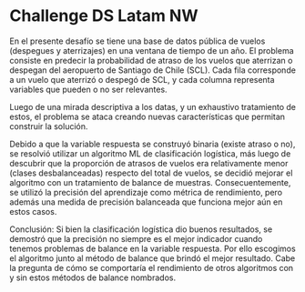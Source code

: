 # Challenge DS Latam NW

En el presente desafío se tiene una base de datos pública de vuelos (despegues y aterrizajes) en una ventana de tiempo de un año. El problema consiste en predecir la probabilidad de atraso de los vuelos que aterrizan o despegan del aeropuerto de Santiago de Chile (SCL). Cada fila corresponde a un vuelo que aterrizó o despegó de SCL, y cada columna representa variables que pueden o no ser relevantes.

Luego de una mirada descriptiva a los datas, y un exhaustivo tratamiento de estos, el problema se ataca creando nuevas características que permitan construir la solución.

Debido a que la variable respuesta se construyó binaria (existe atraso o no), se resolvió utilizar un algoritmo ML de clasificación logística, más luego de descubrir que la proporción de atrasos de vuelos era relativamente menor (clases desbalanceadas) respecto del total de vuelos, se decidió mejorar el algoritmo con un tratamiento de balance de muestras. Consecuentemente, se utilizó la precisión del aprendizaje como métrica de rendimiento, pero además una medida de precisión balanceada que funciona mejor aún en estos casos.

Conclusión: Si bien la clasificación logística dio buenos resultados, se demostró que la precisión no siempre es el mejor indicador cuando tenemos problemas de balance en la variable respuesta. Por ello escogimos el algoritmo junto al método de balance que brindó el mejor resultado. Cabe la pregunta de cómo se comportaría el rendimiento de otros algoritmos con y sin estos métodos de balance nombrados.

